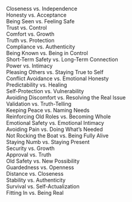 Closeness vs. Independence  
Honesty vs. Acceptance  
Being Seen vs. Feeling Safe  
Trust vs. Control  
Comfort vs. Growth  
Truth vs. Protection  
Compliance vs. Authenticity  
Being Known vs. Being in Control  
Short-Term Safety vs. Long-Term Connection  
Power vs. Intimacy  
Pleasing Others vs. Staying True to Self  
Conflict Avoidance vs. Emotional Honesty  
Predictability vs. Healing  
Self-Protection vs. Vulnerability  
Avoiding Discomfort vs. Resolving the Real Issue  
Validation vs. Truth-Telling  
Keeping Peace vs. Naming Needs  
Reinforcing Old Roles vs. Becoming Whole  
Emotional Safety vs. Emotional Intimacy  
Avoiding Pain vs. Doing What’s Needed  
Not Rocking the Boat vs. Being Fully Alive  
Staying Numb vs. Staying Present  
Security vs. Growth  
Approval vs. Truth  
Old Safety vs. New Possibility  
Guardedness vs. Openness  
Distance vs. Closeness  
Stability vs. Authenticity  
Survival vs. Self-Actualization  
Fitting In vs. Being Real  